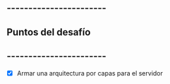 ## -----------------------

## Puntos del desafío

## -----------------------

- [x] Armar una arquitectura por capas para el servidor
